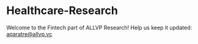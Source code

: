 # Healthcare-Research

Welcome to the Fintech part of ALLVP Research! Help us keep it updated: aparatre@allvp.vc


